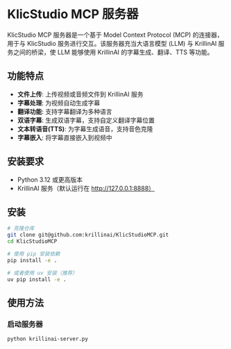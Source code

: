 # KlicStudio MCP 服务器

KlicStudio MCP 服务器是一个基于 Model Context Protocol (MCP) 的连接器，用于与 KlicStudio 服务进行交互。该服务器充当大语言模型 (LLM) 与 KrillinAI 服务之间的桥梁，使 LLM 能够使用 KrillinAI 的字幕生成、翻译、TTS 等功能。

## 功能特点

- **文件上传**: 上传视频或音频文件到 KrillinAI 服务
- **字幕处理**: 为视频自动生成字幕
- **翻译功能**: 支持字幕翻译为多种语言
- **双语字幕**: 生成双语字幕，支持自定义翻译字幕位置
- **文本转语音(TTS)**: 为字幕生成语音，支持音色克隆
- **字幕嵌入**: 将字幕直接嵌入到视频中

## 安装要求

- Python 3.12 或更高版本
- KrillinAI 服务（默认运行在 http://127.0.0.1:8888）

## 安装

```bash
# 克隆仓库
git clone git@github.com:krillinai/KlicStudioMCP.git
cd KlicStudioMCP

# 使用 pip 安装依赖
pip install -e .

# 或者使用 uv 安装（推荐）
uv pip install -e .
```

## 使用方法

### 启动服务器

```bash
python krillinai-server.py
```
